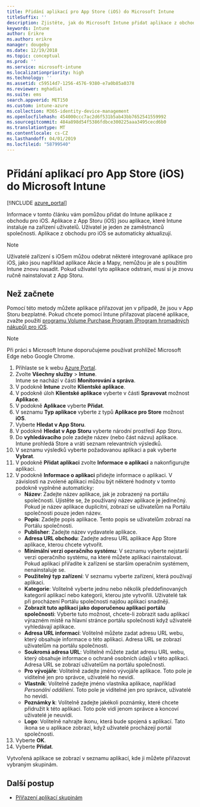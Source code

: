 ```yaml
---
title: Přidání aplikací pro App Store (iOS) do Microsoft Intune
titleSuffix: ''
description: Zjistěte, jak do Microsoft Intune přidat aplikace z obchodu pro iOS. Můžete přiřadit aplikace pomocí této metody, pokud aplikace jsou zadarmo dostupné v App Store.
keywords: Intune
author: Erikre
ms.author: erikre
manager: dougeby
ms.date: 12/19/2018
ms.topic: conceptual
ms.prod: ''
ms.service: microsoft-intune
ms.localizationpriority: high
ms.technology: ''
ms.assetid: c59514d7-1256-4576-9380-e7a0b85a0378
ms.reviewer: mghadial
ms.suite: ems
search.appverid: MET150
ms.custom: intune-azure
ms.collection: M365-identity-device-management
ms.openlocfilehash: 454000ccc7ac2d6f531b5ab43bb7652541559992
ms.sourcegitcommit: 484a898d54f5386fdbce300225aaa3495cecd6b0
ms.translationtype: MT
ms.contentlocale: cs-CZ
ms.lasthandoff: 04/01/2019
ms.locfileid: "58799540"
---
```

# <a name="add-ios-store-apps-to-microsoft-intune"></a>Přidání aplikací pro App Store (iOS) do Microsoft Intune

[!INCLUDE [azure_portal](./includes/azure_portal.md)]

Informace v tomto článku vám pomůžou přidat do Intune aplikace z obchodu pro iOS. Aplikace z App Storu (iOS) jsou aplikace, které Intune instaluje na zařízení uživatelů. Uživatel je jeden ze zaměstnanců společnosti. Aplikace z obchodu pro iOS se automaticky aktualizují.

>[!NOTE]
>Uživatelé zařízení s iOSem můžou odebrat některé integrované aplikace pro iOS, jako jsou například aplikace Akcie a Mapy, nemůžou je ale s použitím Intune znovu nasadit. Pokud uživatel tyto aplikace odstraní, musí si je znovu ručně nainstalovat z App Storu.

## <a name="before-you-start"></a>Než začnete

Pomocí této metody můžete aplikace přiřazovat jen v případě, že jsou v App Storu bezplatné. Pokud chcete pomocí Intune přiřazovat placené aplikace, zvažte použití [programu Volume Purchase Program (Program hromadných nákupů) pro iOS](vpp-apps-ios.md).

>[!NOTE]
>Při práci s Microsoft Intune doporučujeme používat prohlížeč Microsoft Edge nebo Google Chrome.

1. Přihlaste se k webu [Azure Portal](https://portal.azure.com).
2. Zvolte **Všechny služby** > **Intune**.  
    Intune se nachází v části **Monitorování a správa**.
3. V podokně **Intune** zvolte **Klientské aplikace**.
4. V podokně úloh **Klientské aplikace** vyberte v části **Spravovat** možnost **Aplikace**.
5. V podokně **Aplikace** vyberte **Přidat**.
6. V seznamu **Typ aplikace** vyberte z typů **Aplikace pro Store** možnost **iOS**.
7. Vyberte **Hledat v App Storu**.
8. V podokně **Hledat v App Storu** vyberte národní prostředí App Storu.
9. Do **vyhledávacího** pole zadejte název (nebo část názvu) aplikace.  
    Intune prohledá Store a vrátí seznam relevantních výsledků.
10. V seznamu výsledků vyberte požadovanou aplikaci a pak vyberte **Vybrat**.
11. V podokně **Přidat aplikaci** zvolte **Informace o aplikaci** a nakonfigurujte aplikaci.
12. V podokně **Informace o aplikaci** přidejte informace o aplikaci. V závislosti na zvolené aplikaci můžou být některé hodnoty v tomto podokně vyplněné automaticky:
    - **Název**: Zadejte název aplikace, jak je zobrazený na portálu společnosti. Ujistěte se, že používaný název aplikace je jedinečný. Pokud je název aplikace duplicitní, zobrazí se uživatelům na Portálu společnosti pouze jeden název.
    - **Popis**: Zadejte popis aplikace. Tento popis se uživatelům zobrazí na Portálu společnosti.
    - **Publisher**: Zadejte název vydavatele aplikace.
    - **Adresa URL obchodu**: Zadejte adresu URL aplikace App Store aplikace, kterou chcete vytvořit.
    - **Minimální verzi operačního systému**: V seznamu vyberte nejstarší verzi operačního systému, na které můžete aplikaci nainstalovat. Pokud aplikaci přiřadíte k zařízení se starším operačním systémem, nenainstaluje se.
    - **Použitelný typ zařízení**: V seznamu vyberte zařízení, která používají aplikaci.
    - **Kategorie**: Volitelně vyberte jednu nebo několik předdefinovaných kategorií aplikací nebo kategorii, kterou jste vytvořili. Uživatelé tak při procházení Portálu společnosti najdou aplikaci snadněji.
    - **Zobrazit tuto aplikaci jako doporučenou aplikaci portálu společnosti**: Vyberte tuto možnost, chcete-li zobrazit sadu aplikací výrazném místě na hlavní stránce portálu společnosti když uživatelé vyhledávají aplikace.
    - **Adresa URL informací**: Volitelně můžete zadat adresu URL webu, který obsahuje informace o této aplikaci. Adresa URL se zobrazí uživatelům na portálu společnosti.
    - **Soukromá adresa URL**: Volitelně můžete zadat adresu URL webu, který obsahuje informace o ochraně osobních údajů v této aplikaci. Adresa URL se zobrazí uživatelům na portálu společnosti.
    - **Pro vývojáře**: Volitelně zadejte jméno vývojáře aplikace. Toto pole je viditelné jen pro správce, uživatelé ho nevidí.
    - **Vlastník**: Volitelně zadejte jméno vlastníka aplikace, například *Personální oddělení*. Toto pole je viditelné jen pro správce, uživatelé ho nevidí.
    - **Poznámky k**: Volitelně zadejte jakékoli poznámky, které chcete přidružit k této aplikaci. Toto pole vidí jenom správce a koncoví uživatelé je neuvidí.
    - **Logo**: Volitelně nahrajte ikonu, která bude spojená s aplikací. Tato ikona se u aplikace zobrazí, když uživatelé procházejí portál společnosti.
13. Vyberte **OK**.
14. Vyberte **Přidat**.

Vytvořená aplikace se zobrazí v seznamu aplikací, kde ji můžete přiřazovat vybraným skupinám.

## <a name="next-steps"></a>Další postup

- [Přiřazení aplikací skupinám](apps-deploy.md)
